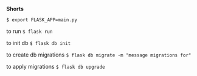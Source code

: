 **Shorts**

`$ export FLASK_APP=main.py`

to run `$ flask run`

to init db `$ flask db init`

to create db migrations `$ flask db migrate -m "message migrations for"`

to apply migrations `$ flask db upgrade`